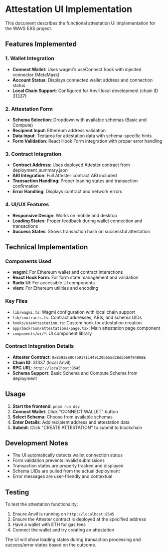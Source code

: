 # Attestation UI Implementation

This document describes the functional attestation UI implementation for the WAVS EAS project.

## Features Implemented

### 1. Wallet Integration
- **Connect Wallet**: Uses wagmi's useConnect hook with injected connector (MetaMask)
- **Account Status**: Displays connected wallet address and connection status
- **Local Chain Support**: Configured for Anvil local development (chain ID 31337)

### 2. Attestation Form
- **Schema Selection**: Dropdown with available schemas (Basic and Compute)
- **Recipient Input**: Ethereum address validation
- **Data Input**: Textarea for attestation data with schema-specific hints
- **Form Validation**: React Hook Form integration with proper error handling

### 3. Contract Integration
- **Contract Address**: Uses deployed Attester contract from deployment_summary.json
- **ABI Integration**: Full Attester contract ABI included
- **Transaction Handling**: Proper loading states and transaction confirmation
- **Error Handling**: Displays contract and network errors

### 4. UI/UX Features
- **Responsive Design**: Works on mobile and desktop
- **Loading States**: Proper feedback during wallet connection and transactions
- **Success States**: Shows transaction hash on successful attestation

## Technical Implementation

### Components Used
- **wagmi**: For Ethereum wallet and contract interactions
- **React Hook Form**: For form state management and validation
- **Radix UI**: For accessible UI components
- **viem**: For Ethereum utilities and encoding

### Key Files
- `lib/wagmi.ts`: Wagmi configuration with local chain support
- `lib/contracts.ts`: Contract addresses, ABIs, and schema UIDs
- `hooks/useAttestation.ts`: Custom hook for attestation creation
- `app/backroom/attestations/page.tsx`: Main attestation page component
- `components/ui/*`: UI component library

### Contract Integration Details
- **Attester Contract**: `0xB593Ee0C7b01711449129b655d28d5b69f9488BE`
- **Chain ID**: 31337 (local Anvil)
- **RPC URL**: `http://localhost:8545`
- **Schema Support**: Basic Schema and Compute Schema from deployment

## Usage

1. **Start the frontend**: `pnpm run dev`
2. **Connect Wallet**: Click "CONNECT WALLET" button
3. **Select Schema**: Choose from available schemas
4. **Enter Details**: Add recipient address and attestation data
5. **Submit**: Click "CREATE ATTESTATION" to submit to blockchain

## Development Notes

- The UI automatically detects wallet connection status
- Form validation prevents invalid submissions
- Transaction states are properly tracked and displayed
- Schema UIDs are pulled from the actual deployment
- Error messages are user-friendly and contextual

## Testing

To test the attestation functionality:
1. Ensure Anvil is running on `http://localhost:8545`
2. Ensure the Attester contract is deployed at the specified address
3. Have a wallet with ETH for gas fees
4. Connect the wallet and try creating an attestation

The UI will show loading states during transaction processing and success/error states based on the outcome.